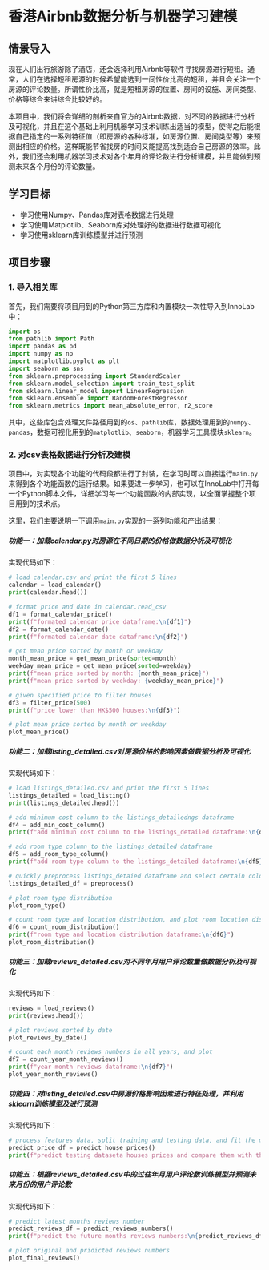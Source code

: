 # 香港Airbnb数据分析与机器学习建模

## 情景导入

现在人们出行旅游除了酒店，还会选择利用Airbnb等软件寻找房源进行短租。通常，人们在选择短租房源的时候希望能选到一间性价比高的短租，并且会关注一个房源的评论数量。所谓性价比高，就是短租房源的位置、房间的设施、房间类型、价格等综合来讲综合比较好的。

本项目中，我们将会详细的剖析来自官方的Airbnb数据，对不同的数据进行分析及可视化，并且在这个基础上利用机器学习技术训练出适当的模型，使得之后能根据自己指定的一系列特征值（即房源的各种标准，如房源位置、房间类型等）来预测出相应的价格。这样既能节省找房的时间又能提高找到适合自己房源的效率。此外，我们还会利用机器学习技术对各个年月的评论数进行分析建模，并且能做到预测未来各个月份的评论数量。

## 学习目标

- 学习使用Numpy、Pandas库对表格数据进行处理
- 学习使用Matplotlib、Seaborn库对处理好的数据进行数据可视化
- 学习使用sklearn库训练模型并进行预测

## 项目步骤

### 1. 导入相关库

首先，我们需要将项目用到的Python第三方库和内置模块一次性导入到InnoLab中：

```python
import os
from pathlib import Path
import pandas as pd
import numpy as np
import matplotlib.pyplot as plt
import seaborn as sns
from sklearn.preprocessing import StandardScaler
from sklearn.model_selection import train_test_split
from sklearn.linear_model import LinearRegression
from sklearn.ensemble import RandomForestRegressor
from sklearn.metrics import mean_absolute_error, r2_score
```

其中，这些库包含处理文件路径用到的`os`、`pathlib`库，数据处理用到的`numpy`、`pandas`，数据可视化用到的`matplotlib`、`seaborn`，机器学习工具模块`sklearn`。

### 2. 对csv表格数据进行分析及建模

项目中，对实现各个功能的代码段都进行了封装，在学习时可以直接运行`main.py`来得到各个功能函数的运行结果。如果要进一步学习，也可以在InnoLab中打开每一个Python脚本文件，详细学习每一个功能函数的内部实现，以全面掌握整个项目用到的技术点。

这里，我们主要说明一下调用`main.py`实现的一系列功能和产出结果：

##### 功能一：加载calendar.py对房源在不同日期的价格做数据分析及可视化

实现代码如下：

```python
# load calendar.csv and print the first 5 lines
calendar = load_calendar()
print(calendar.head())

# format price and date in calendar.read_csv
df1 = format_calendar_price()
print(f"formated calendar price dataframe:\n{df1}")
df2 = format_calendar_date()
print(f"formated calendar date dataframe:\n{df2}")

# get mean price sorted by month or weekday
month_mean_price = get_mean_price(sorted=month)
weekday_mean_price = get_mean_price(sorted=weekday)
print(f"mean price sorted by month: {month_mean_price}")
print(f"mean price sorted by weekday: {weekday_mean_price}")

# given specified price to filter houses
df3 = filter_price(500)
print(f"price lower than HK$500 houses:\n{df3}")

# plot mean price sorted by month or weekday
plot_mean_price()
```

##### 功能二：加载listing_detailed.csv对房源价格的影响因素做数据分析及可视化

实现代码如下：

```python
# load listings_detailed.csv and print the first 5 lines
listings_detailed = load_listing()
print(listings_detailed.head())

# add minimum cost column to the listings_detailedngs dataframe
df4 = add_min_cost_column()
print(f"add minimun cost column to the listings_detailed dataframe:\n{df4}")

# add room type column to the listings_detailed dataframe
df5 = add_room_type_column()
print(f"add room type column to the listings_detailed dataframe:\n{df5}")

# quickly preprocess listings_detaied dataframe and select certain colomns
listings_detailed_df = preprocess()

# plot room type distribution
plot_room_type()

# count room type and location distribution, and plot room location distribution
df6 = count_room_distribution()
print(f"room type and location distribution dataframe:\n{df6}")
plot_room_distribution()
```

##### 功能三：加载reviews_detailed.csv对不同年月用户评论数量做数据分析及可视化

实现代码如下：

```python
reviews = load_reviews()
print(reviews.head())

# plot reviews sorted by date
plot_reviews_by_date()

# count each month reviews numbers in all years, and plot
df7 = count_year_month_reviews()
print(f"year-month reviews dataframe:\n{df7}")
plot_year_month_reviews()
```

##### 功能四：对listing_detailed.csv中房源价格影响因素进行特征处理，并利用sklearn训练模型及进行预测

实现代码如下：

```python
# process features data, split training and testing data, and fit the model
predict_price_df = predict_house_prices()
print(f"predict testing dataseta houses prices and compare them with the true target prices:\n{predict_price_df}")
```

##### 功能五：根据reviews_detailed.csv中的过往年月用户评论数训练模型并预测未来月份的用户评论数

实现代码如下：

```python
# predict latest months reviews number
predict_reviews_df = predict_reviews_numbers()
print(f"predict the future months reviews numbers:\n{predict_reviews_df}")

# plot original and pridicted reviews numbers
plot_final_reviews()
```

